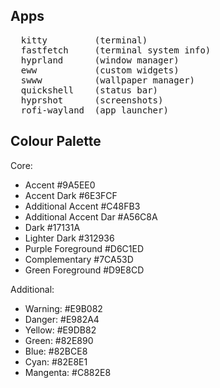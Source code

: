 ## Apps
<pre>
  kitty         (terminal)
  fastfetch     (terminal system info)
  hyprland      (window manager)
  eww           (custom widgets)
  swww          (wallpaper manager)
  quickshell    (status bar)
  hyprshot      (screenshots)
  rofi-wayland  (app launcher)
</pre>

## Colour Palette

Core:
- Accent	#9A5EE0	
- Accent Dark	#6E3FCF	
- Additional Accent #C48FB3
- Additional Accent Dar #A56C8A
- Dark	#17131A
- Lighter Dark	#312936	
- Purple Foreground	#D6C1ED
- Complementary	#7CA53D
- Green Foreground #D9E8CD

Additional:
- Warning: #E9B082
- Danger: #E982A4
- Yellow: #E9DB82
- Green: #82E890
- Blue: #82BCE8
- Cyan: #82E8E1
- Mangenta: #C882E8

